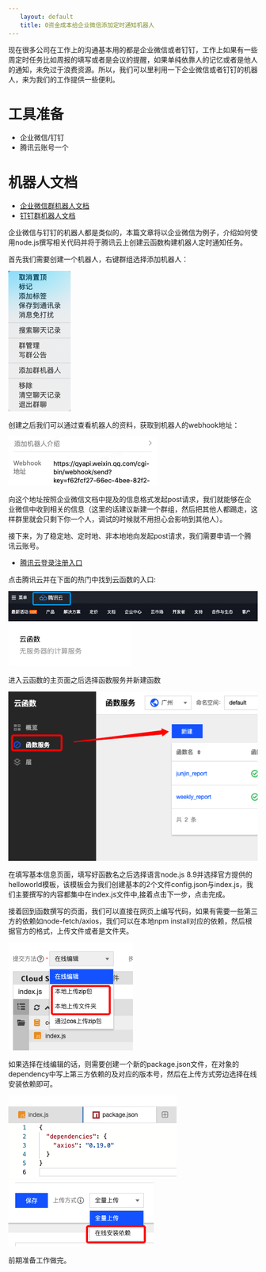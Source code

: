 ```yaml
---
　　layout: default
　　title: 0资金成本给企业微信添加定时通知机器人
---
```


现在很多公司在工作上的沟通基本用的都是企业微信或者钉钉，工作上如果有一些周定时任务比如周报的填写或者是会议的提醒，如果单纯依靠人的记忆或者是他人的通知，未免过于浪费资源。所以，我们可以里利用一下企业微信或者钉钉的机器人，来为我们的工作提供一些便利。

# 工具准备
* 企业微信/钉钉
* 腾讯云账号一个

# 机器人文档
* [企业微信群机器人文档](https://work.weixin.qq.com/help?doc_id=13376)
* [钉钉群机器人文档](https://ding-doc.dingtalk.com/doc#/serverapi3/iydd5h)

企业微信与钉钉的机器人都是类似的，本篇文章将以企业微信为例子，介绍如何使用node.js撰写相关代码并将于腾讯云上创建云函数构建机器人定时通知任务。

首先我们需要创建一个机器人，右键群组选择添加机器人：

![image](../images/robot-create.png)

创建之后我们可以通过查看机器人的资料，获取到机器人的webhook地址：

![image](../images/webhook.png)

向这个地址按照企业微信文档中提及的信息格式发起post请求，我们就能够在企业微信中收到相关的信息（这里的话建议新建一个群组，然后把其他人都踢走，这样群里就会只剩下你一个人，调试的时候就不用担心会影响到其他人）。

接下来，为了稳定地、定时地、非本地地向发起post请求，我们需要申请一个腾讯云账号。

* [腾讯云登录注册入口](https://cloud.tencent.com/login?s_url=https%3A%2F%2Fconsole.cloud.tencent.com%2Fscf%2Flist-create%3Frid%3D1%26ns%3Ddefault)

点击腾讯云并在下面的热门中找到云函数的入口:

![image](../images/tencent-logo.png)
![image](../images/entrance.png)

进入云函数的主页面之后选择函数服务并新建函数

![image](../images/function-sever.png)

在填写基本信息页面，填写好函数名之后选择语言node.js 8.9并选择官方提供的helloworld模板，该模板会为我们创建基本的2个文件config.json与index.js，我们主要撰写的内容都集中在index.js文件中,接着点击下一步，点击完成。

接着回到函数撰写的页面，我们可以直接在网页上编写代码，如果有需要一些第三方的依赖如node-fetch/axios，我们可以在本地npm install对应的依赖，然后根据官方的格式，上传文件或者是文件夹。

![image](../images/upload.png)

如果选择在线编辑的话，则需要创建一个新的package.json文件，在对象的dependency中写上第三方依赖的及对应的版本号，然后在上传方式旁边选择在线安装依赖即可。

![image](../images/axios.png)
![image](../images/install-online.png)

前期准备工作做完。
